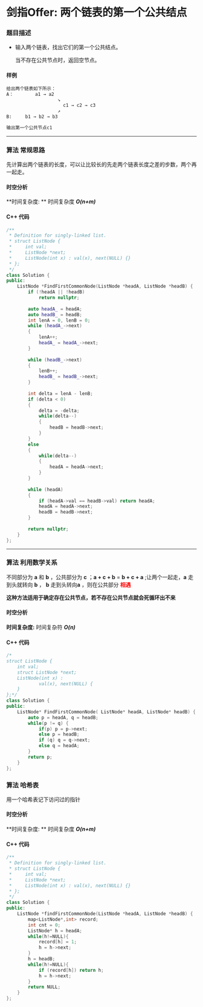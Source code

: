 # 剑指Offer:  两个链表的第一个公共结点

### 题目描述

- 输入两个链表，找出它们的第一个公共结点。

  当不存在公共节点时，返回空节点。

#### 样例

  ```sh
  给出两个链表如下所示：
  A：        a1 → a2
                     ↘
                       c1 → c2 → c3
                     ↗            
  B:     b1 → b2 → b3
  
  输出第一个公共节点c1
  ```

----------

### 算法 常规思路

先计算出两个链表的长度，可以让比较长的先走两个链表长度之差的步数，两个再一起走。


#### 时空分析

**时间复杂度: ** 时间复杂度 ***O(n+m)***

#### C++ 代码

```cpp
/**
 * Definition for singly-linked list.
 * struct ListNode {
 *     int val;
 *     ListNode *next;
 *     ListNode(int x) : val(x), next(NULL) {}
 * };
 */
class Solution {
public:
    ListNode *FindFirstCommonNode(ListNode *headA, ListNode *headB) {
        if (!headA || !headB)
            return nullptr;
        
        auto headA_ = headA;
        auto headB_ = headB;
        int lenA = 0, lenB = 0;
        while (headA_->next)
        {
            lenA++;
            headA_ = headA_->next;
        }
        
        while (headB_->next)
        {
            lenB++;
            headB_ = headB_->next;
        }   
        
        int delta = lenA - lenB;
        if (delta < 0)
        {
            delta = -delta;
            while(delta--)
            {
                headB = headB->next;
            }
        }
        else
        {
            while(delta--)
            {
                headA = headA->next;
            }
        }
        
        while (headA)
        {
            if (headA->val == headB->val) return headA;
            headA = headA->next;
            headB = headB->next;
        }
        
        return nullptr;
    }
};
```

---

### 算法 利用数学关系

不同部分为 **a** 和 **b** ，公共部分为 **c** ；**a + c + b** = **b + c + a** ;让两个一起走，**a** 走到头就转向 **b** ， **b** 走到头转向**a** ，则在公共部分<font color = red> **相遇**</font>

**这种方法适用于确定存在公共节点，若不存在公共节点就会死循环出不来**

#### 时空分析

**时间复杂度:** 时间复杂符 ***O(n)***

#### C++ 代码

```cpp
/*
struct ListNode {
	int val;
	struct ListNode *next;
	ListNode(int x) :
			val(x), next(NULL) {
	}
};*/
class Solution {
public:
    ListNode* FindFirstCommonNode( ListNode* headA, ListNode* headB) {
        auto p = headA, q = headB;
        while(p != q) {
            if(p) p = p->next;
            else p = headB;
            if (q) q = q->next;
            else q = headA;
        }
        return p;
    }
};
```



###  算法 哈希表
用一个哈希表记下访问过的指针

#### 时空分析

**时间复杂度: ** 时间复杂度 ***O(n+m)***

#### C++ 代码

```cpp
/**
 * Definition for singly-linked list.
 * struct ListNode {
 *     int val;
 *     ListNode *next;
 *     ListNode(int x) : val(x), next(NULL) {}
 * };
 */
class Solution {
public:
    ListNode *findFirstCommonNode(ListNode *headA, ListNode *headB) {
        map<ListNode*,int> record;
        int cnt = 0;
        ListNode* h = headA; 
        while(h!=NULL){
            record[h] = 1;
            h = h->next;
        }
        h = headB;
        while(h!=NULL){
            if (record[h]) return h;
            h = h->next;
        }
        return NULL;
    }
};
```

